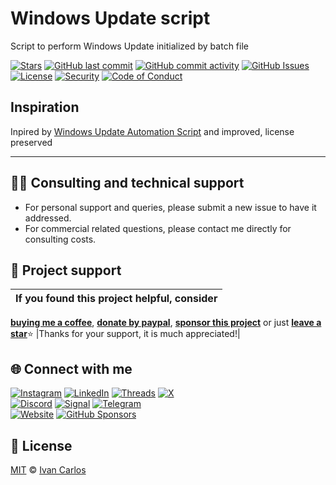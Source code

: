# Windows Update script
Script to perform Windows Update initialized by batch file

[![Stars](https://img.shields.io/github/stars/ivancarlosti/windowsupdate?label=⭐%20Stars&color=gold&style=flat)](https://github.com/ivancarlosti/windowsupdate/stargazers)
[![GitHub last commit](https://img.shields.io/github/last-commit/ivancarlosti/windowsupdate?label=Last%20Commit)](https://github.com/ivancarlosti/windowsupdate/commits)
[![GitHub commit activity](https://img.shields.io/github/commit-activity/m/ivancarlosti/windowsupdate?label=Activity)](https://github.com/ivancarlosti/windowsupdate/pulse)
[![GitHub Issues](https://img.shields.io/github/issues/ivancarlosti/windowsupdate?label=Issues&color=orange)](https://github.com/ivancarlosti/windowsupdate/issues)  
[![License](https://img.shields.io/github/license/ivancarlosti/windowsupdate?label=License)](LICENSE)
[![Security](https://img.shields.io/badge/Security-View%20Here-purple)](https://github.com/ivancarlosti/windowsupdate/security)
[![Code of Conduct](https://img.shields.io/badge/Code%20of%20Conduct-1.4-4baaaa)](https://github.com/ivancarlosti/windowsupdate/tree/main?tab=coc-ov-file)  

## Inspiration
Inpired by [Windows Update Automation Script](https://github.com/TychoLoke/Windows-Update-Script) and improved, license preserved

---

## 🧑‍💻 Consulting and technical support
* For personal support and queries, please submit a new issue to have it addressed.
* For commercial related questions, please contact me directly for consulting costs. 

## 🩷 Project support
| If you found this project helpful, consider |
| :---: |
[**buying me a coffee**][buymeacoffee], [**donate by paypal**][paypal], [**sponsor this project**][sponsor] or just [**leave a star**](../..)⭐
|Thanks for your support, it is much appreciated!|

## 🌐 Connect with me
[![Instagram](https://img.shields.io/badge/Instagram-@ivancarlos-E4405F)](https://instagram.com/ivancarlos)
[![LinkedIn](https://img.shields.io/badge/LinkedIn-@ivancarlos-0077B5)](https://www.linkedin.com/in/ivancarlos)
[![Threads](https://img.shields.io/badge/Threads-@ivancarlos-808080)](https://threads.net/@ivancarlos)
[![X](https://img.shields.io/badge/X-@ivancarlos-000000)](https://x.com/ivancarlos)  
[![Discord](https://img.shields.io/badge/Discord-@ivancarlos.me-5865F2)](https://discord.com/users/ivancarlos.me)
[![Signal](https://img.shields.io/badge/Signal-@ivancarlos.01-2592E9)](https://icc.gg/-signal)
[![Telegram](https://img.shields.io/badge/Telegram-@ivancarlos-26A5E4)](https://t.me/ivancarlos)  
[![Website](https://img.shields.io/badge/Website-ivancarlos.me-FF6B6B)](https://ivancarlos.me)
[![GitHub Sponsors](https://img.shields.io/github/sponsors/ivancarlosti?label=GitHub%20Sponsors&color=ffc0cb)][sponsor]

## 📃 License
[MIT](LICENSE) © [Ivan Carlos][ivancarlos]

[cc]: https://docs.github.com/en/communities/setting-up-your-project-for-healthy-contributions/adding-a-code-of-conduct-to-your-project
[contributing]: https://docs.github.com/en/articles/setting-guidelines-for-repository-contributors
[security]: https://docs.github.com/en/code-security/getting-started/adding-a-security-policy-to-your-repository
[support]: https://docs.github.com/en/articles/adding-support-resources-to-your-project
[it]: https://docs.github.com/en/communities/using-templates-to-encourage-useful-issues-and-pull-requests/configuring-issue-templates-for-your-repository#configuring-the-template-chooser
[prt]: https://docs.github.com/en/communities/using-templates-to-encourage-useful-issues-and-pull-requests/creating-a-pull-request-template-for-your-repository
[funding]: https://docs.github.com/en/articles/displaying-a-sponsor-button-in-your-repository
[ivancarlos]: https://ivancarlos.me
[buymeacoffee]: https://www.buymeacoffee.com/ivancarlos
[paypal]: https://icc.gg/donate
[sponsor]: https://github.com/sponsors/ivancarlosti
